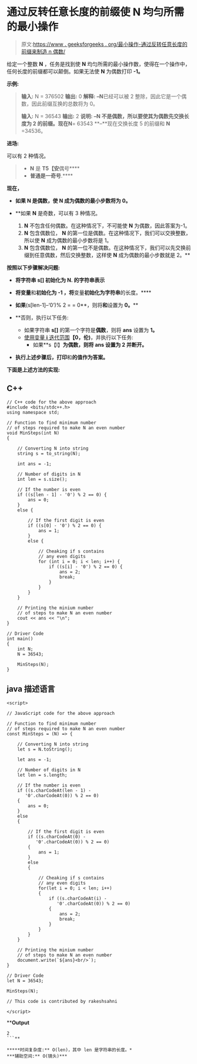 # 通过反转任意长度的前缀使 N 均匀所需的最小操作

> 原文:[https://www . geeksforgeeks . org/最小操作-通过反转任意长度的前缀来制造 n 偶数/](https://www.geeksforgeeks.org/minimum-operations-required-to-make-n-even-by-reversing-prefix-of-any-length/)

给定一个整数 **N** ，任务是找到使 **N** 均匀所需的最小操作数，使得在一个操作中，任何长度的前缀都可以颠倒。如果无法使 **N** 为偶数打印 **-1。**

**示例:**

> **输入:** N = 376502
> **输出:** 0
> **解释:**
> **–N**已经可以被 2 整除，因此它是一个偶数，因此前缀互换的总数将为 0。
> 
> **输入:** N = 36543
> **输出:** 2
> **说明:**
> **–**N 不是偶数，所以要使其为偶数先交换长度为 2 的前缀。现在**N**= 63543
> **–**现在交换长度 5 的前缀和 **N** =34536。

**进场:**

可以有 2 种情况。

> *   **N** 是 **T5【安**偶号****
> *   **普通是一奇号**.****

**现在，**

*   **如果 **N** 是偶数，使 **N** 成为偶数的最小步数将为 0。**
*   **如果 **N** 是奇数，可以有 3 种情况。

    1.  **N** 不包含任何偶数。在这种情况下，不可能使 **N** 为偶数，因此答案为-1。
    2.  **N** 包含偶数位， **N** 的第一位是偶数。在这种情况下，我们可以交换整数，所以使 **N** 成为偶数的最小步数将是 1。
    3.  **N** 包含偶数位， **N** 的第一位不是偶数。在这种情况下，我们可以先交换前缀到任意偶数，然后交换整数，这样使 **N** 成为偶数的最小步数就是 2。** 

**按照以下步骤解决问题:**

*   **将字符串 **s[]** 初始化为 **N.** 的字符串表示**
*   **将变量**和**初始化为 **-1** ，将**变量**初始化为字符串**的长度。****
*   **如果**(s[len-1]–‘0’)% 2 = = 0**，则将**和**设置为 **0。****
*   **否则，执行以下任务:

    *   如果字符串 **s[]** 的第一个字符是**偶数**，则将 **ans** 设置为 **1。**
    *   [使用变量 **i** 迭代范围](https://www.geeksforgeeks.org/range-based-loop-c/)**【0，伦)**，并执行以下任务:
        *   如果**s【I】**为偶数，则将 **ans** 设置为 **2** 并断开。** 
*   **执行上述步骤后，打印**和**的值作为答案。**

**下面是上述方法的实现:**

## **C++**

```
// C++ code for the above approach
#include <bits/stdc++.h>
using namespace std;

// Function to find minimum number
// of steps required to make N an even number
void MinSteps(int N)
{

    // Converting N into string
    string s = to_string(N);

    int ans = -1;

    // Number of digits in N
    int len = s.size();

    // If the number is even
    if ((s[len - 1] - '0') % 2 == 0) {
        ans = 0;
    }
    else {

        // If the first digit is even
        if ((s[0] - '0') % 2 == 0) {
            ans = 1;
        }
        else {

            // Cheaking if s contains
            // any even digits
            for (int i = 0; i < len; i++) {
                if ((s[i] - '0') % 2 == 0) {
                    ans = 2;
                    break;
                }
            }
        }
    }

    // Printing the minium number
    // of steps to make N an even number
    cout << ans << "\n";
}

// Driver Code
int main()
{
    int N;
    N = 36543;

    MinSteps(N);
}
```

## **java 描述语言**

```
<script>

// JavaScript code for the above approach

// Function to find minimum number
// of steps required to make N an even number
const MinSteps = (N) => {

    // Converting N into string
    let s = N.toString();

    let ans = -1;

    // Number of digits in N
    let len = s.length;

    // If the number is even
    if ((s.charCodeAt(len - 1) -
       '0'.charCodeAt(0)) % 2 == 0)
    {
        ans = 0;
    }
    else
    {

        // If the first digit is even
        if ((s.charCodeAt(0) -
           '0'.charCodeAt(0)) % 2 == 0)
        {
            ans = 1;
        }
        else
        {

            // Cheaking if s contains
            // any even digits
            for(let i = 0; i < len; i++)
            {
                if ((s.charCodeAt(i) -
                   '0'.charCodeAt(0)) % 2 == 0)
                {
                    ans = 2;
                    break;
                }
            }
        }
    }

    // Printing the minium number
    // of steps to make N an even number
    document.write(`${ans}<br/>`);
}

// Driver Code
let N = 36543;

MinSteps(N);

// This code is contributed by rakeshsahni

</script>
```

****Output**

```
2
```** 

*****时间复杂度:** O(len)，其中 len 是字符串的长度。*
***辅助空间:** O(镜头)***
